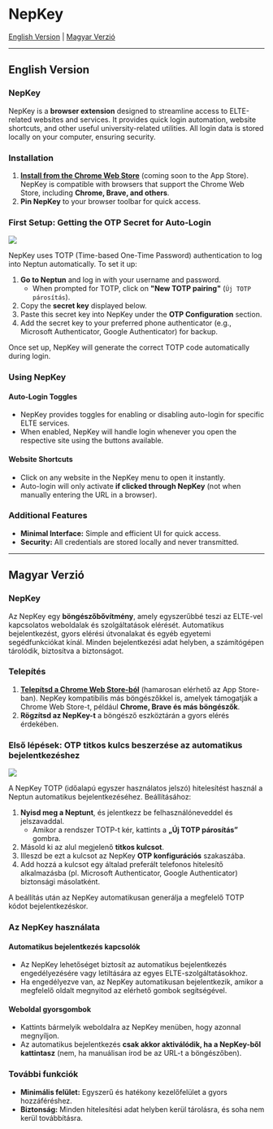 # NepKey

[English Version](#english-version) | [Magyar Verzió](#magyar-verzió)

---

## English Version

### NepKey

NepKey is a **browser extension** designed to streamline access to ELTE-related websites and services. It provides quick login automation, website shortcuts, and other useful university-related utilities. All login data is stored locally on your computer, ensuring security.

### Installation

1. **<a href="https://chromewebstore.google.com/detail/mdhkgneadmdcggghabhelllpkodboiii?utm_source=item-share-cb" target="_blank">Install from the Chrome Web Store</a>** (coming soon to the App Store). NepKey is compatible with browsers that support the Chrome Web Store, including **Chrome, Brave, and others**.
2. **Pin NepKey** to your browser toolbar for quick access.

### First Setup: Getting the OTP Secret for Auto-Login

![](https://github.com/yaseel/NepKey-Extension/blob/main/NepKey%20Chrome/images/tutorial4.gif)

NepKey uses TOTP (Time-based One-Time Password) authentication to log into Neptun automatically. To set it up:

1. **Go to Neptun** and log in with your username and password.
   - When prompted for TOTP, click on **"New TOTP pairing"** (`Új TOTP párosítás`).
2. Copy the **secret key** displayed below.
3. Paste this secret key into NepKey under the **OTP Configuration** section.
4. Add the secret key to your preferred phone authenticator (e.g., Microsoft Authenticator, Google Authenticator) for backup.

Once set up, NepKey will generate the correct TOTP code automatically during login.

### Using NepKey

#### Auto-Login Toggles

- NepKey provides toggles for enabling or disabling auto-login for specific ELTE services.
- When enabled, NepKey will handle login whenever you open the respective site using the buttons available.

#### Website Shortcuts

- Click on any website in the NepKey menu to open it instantly.
- Auto-login will only activate **if clicked through NepKey** (not when manually entering the URL in a browser).

### Additional Features

- **Minimal Interface:** Simple and efficient UI for quick access.
- **Security:** All credentials are stored locally and never transmitted.

---

## Magyar Verzió

### NepKey

Az NepKey egy **böngészőbővítmény**, amely egyszerűbbé teszi az ELTE-vel kapcsolatos weboldalak és szolgáltatások elérését. Automatikus bejelentkezést, gyors elérési útvonalakat és egyéb egyetemi segédfunkciókat kínál. Minden bejelentkezési adat helyben, a számítógépen tárolódik, biztosítva a biztonságot.

### Telepítés

1. **<a href="https://chromewebstore.google.com/detail/mdhkgneadmdcggghabhelllpkodboiii?utm_source=item-share-cb" target="_blank">Telepítsd a Chrome Web Store-ból</a>** (hamarosan elérhető az App Store-ban). NepKey kompatibilis más böngészőkkel is, amelyek támogatják a Chrome Web Store-t, például **Chrome, Brave és más böngészők**.
2. **Rögzítsd az NepKey-t** a böngésző eszköztárán a gyors elérés érdekében.

### Első lépések: OTP titkos kulcs beszerzése az automatikus bejelentkezéshez

![](https://github.com/yaseel/NepKey-Extension/blob/main/NepKey%20Chrome/images/tutorial4.gif)

A NepKey TOTP (időalapú egyszer használatos jelszó) hitelesítést használ a Neptun automatikus bejelentkezéséhez. Beállításához:

1. **Nyisd meg a Neptunt**, és jelentkezz be felhasználóneveddel és jelszavaddal.
   - Amikor a rendszer TOTP-t kér, kattints a **„Új TOTP párosítás”** gombra.
2. Másold ki az alul megjelenő **titkos kulcsot**.
3. Illeszd be ezt a kulcsot az NepKey **OTP konfigurációs** szakaszába.
4. Add hozzá a kulcsot egy általad preferált telefonos hitelesítő alkalmazásba (pl. Microsoft Authenticator, Google Authenticator) biztonsági másolatként.

A beállítás után az NepKey automatikusan generálja a megfelelő TOTP kódot bejelentkezéskor.

### Az NepKey használata

#### Automatikus bejelentkezés kapcsolók

- Az NepKey lehetőséget biztosít az automatikus bejelentkezés engedélyezésére vagy letiltására az egyes ELTE-szolgáltatásokhoz.
- Ha engedélyezve van, az NepKey automatikusan bejelentkezik, amikor a megfelelő oldalt megnyitod az elérhető gombok segítségével.

#### Weboldal gyorsgombok

- Kattints bármelyik weboldalra az NepKey menüben, hogy azonnal megnyíljon.
- Az automatikus bejelentkezés **csak akkor aktiválódik, ha a NepKey-ből kattintasz** (nem, ha manuálisan írod be az URL-t a böngészőben).

### További funkciók

- **Minimális felület:** Egyszerű és hatékony kezelőfelület a gyors hozzáféréshez.
- **Biztonság:** Minden hitelesítési adat helyben kerül tárolásra, és soha nem kerül továbbításra.

